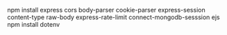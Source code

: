 npm install express cors body-parser cookie-parser express-session content-type raw-body express-rate-limit connect-mongodb-sesssion ejs
npm install dotenv
